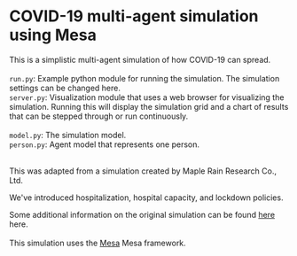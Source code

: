 # COVID-19 multi-agent simulation using Mesa

This is a simplistic multi-agent simulation of how COVID-19 can spread.<br>
<br>
`run.py`: Example python module for running the simulation. The simulation settings can be changed here.<br>
`server.py`: Visualization module that uses a web browser for visualizing the simulation. Running this will display the simulation grid and a chart of results that can be stepped through or run continuously.<br>
<br>
`model.py`: The simulation model.<br>
`person.py`: Agent model that represents one person.<br>
<br>

This was adapted from a simulation created by Maple Rain Research Co., Ltd.<br>

We've introduced hospitalization, hospital capacity, and lockdown policies.<br>

Some additional information on the original simulation can be found [here](https://teck78.blogspot.com/2020/04/using-mesa-framework-to-simulate-spread.html) here.<br>
<br>
This simulation uses the [Mesa](https://github.com/projectmesa/mesa) Mesa framework.